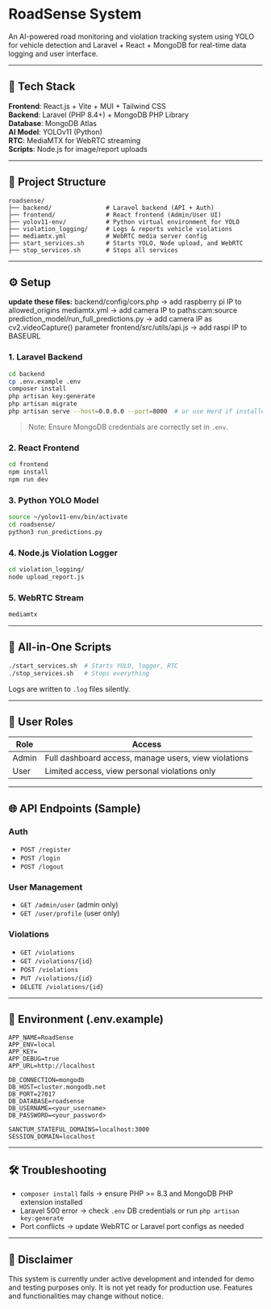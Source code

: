 # RoadSense System

An AI-powered road monitoring and violation tracking system using YOLO for vehicle detection and Laravel + React + MongoDB for real-time data logging and user interface.

---

## 🚀 Tech Stack

**Frontend**: React.js + Vite + MUI + Tailwind CSS  
**Backend**: Laravel (PHP 8.4+) + MongoDB PHP Library  
**Database**: MongoDB Atlas  
**AI Model**: YOLOv11 (Python)  
**RTC**: MediaMTX for WebRTC streaming  
**Scripts**: Node.js for image/report uploads

---

## 📁 Project Structure

```
roadsense/
├── backend/               # Laravel backend (API + Auth)
├── frontend/              # React frontend (Admin/User UI)
├── yolov11-env/           # Python virtual environment for YOLO
├── violation_logging/     # Logs & reports vehicle violations
├── mediamtx.yml           # WebRTC media server config
├── start_services.sh      # Starts YOLO, Node upload, and WebRTC
├── stop_services.sh       # Stops all services
```

---

## ⚙️ Setup

**update these files:**
backend/config/cors.php -> add raspberry pi IP to allowed_origins
mediamtx.yml -> add camera IP to paths:cam:source
prediction_model/run_full_predictions.py -> add camera IP as cv2.videoCapture() parameter
frontend/src/utils/api.js -> add raspi IP to BASEURL

### 1. Laravel Backend
```bash
cd backend
cp .env.example .env
composer install
php artisan key:generate
php artisan migrate
php artisan serve --host=0.0.0.0 --port=8000  # or use Herd if installed
```

> Note: Ensure MongoDB credentials are correctly set in `.env`.

### 2. React Frontend
```bash
cd frontend
npm install
npm run dev
```

### 3. Python YOLO Model
```bash
source ~/yolov11-env/bin/activate
cd roadsense/
python3 run_predictions.py
```

### 4. Node.js Violation Logger
```bash
cd violation_logging/
node upload_report.js
```

### 5. WebRTC Stream
```bash
mediamtx
```

---

## 🔁 All-in-One Scripts

```bash
./start_services.sh  # Starts YOLO, logger, RTC
./stop_services.sh   # Stops everything
```

Logs are written to `.log` files silently.

---

## 👥 User Roles

| Role  | Access                                                |
|-------|--------------------------------------------------------|
| Admin | Full dashboard access, manage users, view violations  |
| User  | Limited access, view personal violations only         |

---

## 🌐 API Endpoints (Sample)

### Auth
- `POST /register`
- `POST /login`
- `POST /logout`

### User Management
- `GET /admin/user` (admin only)
- `GET /user/profile` (user only)

### Violations
- `GET /violations`
- `GET /violations/{id}`
- `POST /violations`
- `PUT /violations/{id}`
- `DELETE /violations/{id}`

---

## 🔧 Environment (.env.example)

```
APP_NAME=RoadSense
APP_ENV=local
APP_KEY=
APP_DEBUG=true
APP_URL=http://localhost

DB_CONNECTION=mongodb
DB_HOST=cluster.mongodb.net
DB_PORT=27017
DB_DATABASE=roadsense
DB_USERNAME=<your_username>
DB_PASSWORD=<your_password>

SANCTUM_STATEFUL_DOMAINS=localhost:3000
SESSION_DOMAIN=localhost
```

---

## 🛠 Troubleshooting

- `composer install` fails → ensure PHP >= 8.3 and MongoDB PHP extension installed
- Laravel 500 error → check `.env` DB credentials or run `php artisan key:generate`
- Port conflicts → update WebRTC or Laravel port configs as needed

---

## 🚧 Disclaimer

This system is currently under active development and intended for demo and testing purposes only. It is not yet ready for production use. Features and functionalities may change without notice.

